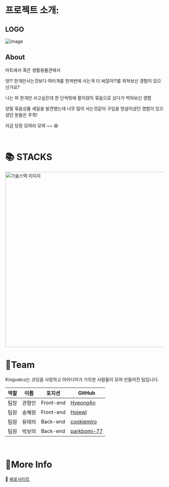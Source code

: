 # 프로젝트 소개:

## LOGO
![image](https://user-images.githubusercontent.com/71679085/164241973-66f74ae2-0845-4265-afa9-a3192c918dfe.png)

## About

마트에서 혹은 생활용품관에서 

엇!? 한개만사는것보다 여러개를 한꺼번에 사는게 더 싸잖아!?를 외쳐보신 경험이 있으신가요?
>
>
나는 파 한개만 사고싶은데 한 단씩밖에 팔지않아 묶음으로 샀다가 썩혀보신 경험

양말 묶음상품 세일을 발견했는데 너무 많이 사는것같아 구입을 망설이셨던 경험이 있으셨던 분들은 주목!

지금 당장 모여라 모여 ~~ 😆


<br>

# 📚 STACKS

<img width="556" alt="기술스택 이미지" src="https://user-images.githubusercontent.com/63045252/164348192-9ba5dcf1-d2ab-4b70-b155-6d37cf7f1aa9.png">
 
<br>

# 👾Team
Kingvatco는 코딩을 사랑하고 아이디어가 가득한 사람들이 모여 만들어진 팀입니다.

|역할|이름|포지션|GitHub|
|---|---|---|---|
|팀장|권형안|Front-end|[HyeongAn](https://github.com/HyeongAn)|
|팀원|송혜원|Front-end|[Hojewl](https://github.com/Hojewl)|
|팀원|유태의|Back-end|[cookiemiro](https://github.com/cookiemiro)|
|팀원|박보미|Back-end|[parkbomi-77](https://github.com/parkbomi-77)|

<br>

# 📑More Info
🚢 [배포사이트](https://www.modumarket.tk/)
